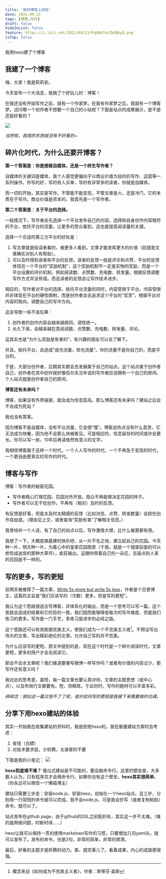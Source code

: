 ```yaml
---
title: '我的博客上线啦'
date: 2021-09-23
tags: [博客,写作]
draft: false
hideInList: false
feature: https://i.loli.net/2021/09/23/Pq9Om7osZbdBhyD.png
isTop: false
---
```

我用hexo建了个博客

<!--more-->


## 我建了一个博客

嗨，大家！我是莉莉安。

今天宣布一个大消息，我搞了个好玩儿的：博客！

<!--more-->


在我还没有开始写作之前，就有一个作家梦。在我有作家梦之后，我就有一个博客梦。试问哪一个创作者不想要一个自己的小站呢？下面是站点的成果展示，是不是还挺好看的？

![](https://i.loli.net/2021/09/23/Pq9Om7osZbdBhyD.png)

*当然啦，我用的东西就没有不好看的~*


## 碎片化时代，为什么还要开博客？

**第一个答案是：你是想做自媒体，还是一个终生写作者？**

自媒体的关键词是媒体，我个人感觉更偏向于以商业价值为目的的写作、运营等一系列操作。你写的好，写的有人买单，写的有非常多的读者，你就是自媒体。

而一切的开始，其实是写作。不管能不能变现，不管文章是火，还是冷门，它的本质在于写作。商业价值是资本的，我首先是一个写作者。

**第二个答案是：关于平台的选择。**

一般情况下，写作者会先选择一个平台发布自己的内容。选择和自身创作内容相符的平台，依托平台的流量，让更多的受众看到，这也是提高阅读量的关键。

选择一个合适的第三方平台的好处是：
1. 写文章就是给读者看的，被更多人看到，文章才能发挥更大的价值（前提是文章确实对别人有帮助）。
2. 可以及时得到读者和平台的反馈，读者的反馈一般是评论和点赞，平台的反馈体现在一个平台的“奖励机制”，这个奖励机制不一定是实物的奖励，而是一个平台设置的评价机制，例如阅读数、点赞数、充电数、转发量。根据反馈调整写作方式并没有错。而且读者的反馈会让写作技术进步。

相应的，写作者对平台的选择，依托平台流量的同时，内容受限于平台。内容受限并非体现在平台的硬性限制，而是创作者会去追求这个平台的“奖赏”，根据平台对内容的取向，调整自己的写作方向。

这会导致一些不良后果：
1. 创作者的创作内容会越来越趋同，调性统一。
2. 长久下来，会越来越在意阅读数、点赞数、充电数、转发量、评论。

这其实也是“为什么奖励是有害的”，有兴趣的朋友可以去了解下。

并且，依托平台，会造成”成也流量，败也流量“。你的流量不是你自己的，而是平台的。

于是，大部分创作者，后期其实都会去发展属于自己的站点。这个站点属于创作者自己，创作者在其中创作就好像伍尔夫当年说的写作者应该拥有一个自己的房间。个人站点就是创作者自己的房间。

**博客还有未来吗？**

博客，如果没有外界链接，就会成为信息孤岛。那么博客还有未来吗？建站之后会不会成为死站？

我也没有答案。

因为博客不是自媒体，没有平台流量，它会很“慢”。博客追热点没有什么意思，它无法成为快餐，因为他不会那么快被看见。可是相应的，信息留存的时间或许会更长。你可以写一些，10年后再读依然有意义的文字。

我相信博客属于这样一个时代，一个人人写作的时代，一个不再急于变现的时代，一个更自由更真实的写作的时代。



## 博客与写作

博客：写作者的秘密花园。
- 写作者精心打理花园，花园对外开放。观众不再能够决定花园的样子。
- 写作者可以无干扰创作，不再有（相对）及时的反馈。

有反馈是好事，但是太及时太精细的反馈（比如浏览、点赞、转发数量）会损伤创作自由度。（理由见上文，或者查询“奖励有害”了解相关信息。）

我曾经听一个人说，有了自己的站点以后，写作激情大增，比什么催更都有用。

我想了一下，大概是搞基建的快乐吧，从一片不毛之地，建立起自己的花园。今天种一片，明天种一片，为着心中的皇家花园图景（于我，就是一个城堡前面的可以修剪成迷宫的那种大草坪），疯狂输出。这跟你带着自己的一朵花，去装点别人家的花园是不一样的。


## 写的更多，写的更短

前两天被推荐了一篇文章，[Write 5x more but write 5x less](https://critter.blog/2020/10/02/write-5x-more-but-write-5x-less/)，作者是个日更博主，这篇的主旨是“我们应该写的（次数）更多，但是写的更短”。


我认为这个思路很适合写博客，非体系化的输出，而是一个思考可以写一篇。这个思路会造成的结果和它的目的一致，我们因而能够降低每次的写作难度，但是我们练习的更多。写作是一门手艺，多练习是进步的必经之路。

这个思路还可以有效抵御完美主义，使我们成为一个不完美主义者[^不完美主义者]。不预设写出伟大的文章，写出精彩绝伦的文章。允许自己写的并不完美。

为什么应该写的更短，原文中提到的是，现在这个时代是一个碎片阅读时代，文章更短，更多的用户才会去阅读它。

那会不会水文章呢？我们难道要像写微博一样写作吗？或者有价值的内容过少，那写作还有意义吗？

我对此的思考是，虽短，每一篇文章也要认真对待，文章的主题思想（或中心点），以及布局行文都要有。短，但精炼。于此同时，写作的题材可以丰富多彩。

*碎碎念：貌似这一篇又短不了了呢，或许如何写的更短是我接下来需要做的功课。*

[^不完美主义者]: 概念来自《如何成为不完美主义者》，作者：斯蒂芬·盖斯


## 分享下用hexo建站的体验

其实一开始我在收集建站的资料时，我是拒绝hexo的。我在衡量建站方案时会考虑：
1. 省钱（白嫖）
2. 对技术要求低，少折腾，太骇客的不要

下面是我的小笔记：
![](https://i.loli.net/2021/09/23/Zgw8E6ycrk42Wxu.png)

**hexo到底难不难？** 傻瓜式建站是不可能的，要会敲命令行。这里的壁垒是，大多数人认为，只有程序员才会用命令行。如果你没有这个壁垒，**hexo其实很简单**。（你永远可以相信一个懒癌博主）

建站只需要三步走：安装node.js，安装hexo，初始化一个hexo站点。这三步，分别用一行简短的命令就可以完成。我不会node.js，可是我会抄写（或者复制粘贴）命令，就可以了。

站点发布在github page，由于github的SSL之前配的有，其实这一步不太难。（难的是网络问题，时断时续......）

hexo让我可以保持一贯的使用markdown写作的习惯，只要增加几句yaml头，就可以发布了。发布的命令，也是2句，非常的简单，非常的顺滑。

最后，好看的主题才是折腾的动力。美，就完事儿了。看着成果，内心的成就感很强。